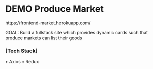 <h1>DEMO Produce Market</h1>
https://frontend-market.herokuapp.com/
<p>GOAL: Build a fullstack site which provides dynamic cards such that produce markets can list their goods</p>

<h3>[Tech Stack]</h3>
• Axios
• Redux
